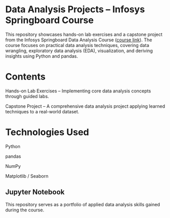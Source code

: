 # Data Analysis Projects – Infosys Springboard Course
This repository showcases hands-on lab exercises and a capstone project from the Infosys Springboard Data Analysis Course ([course link](https://infyspringboard.onwingspan.com/web/en/app/toc/lex_auth_01424935121484185673/overview)). The course focuses on practical data analysis techniques, covering data wrangling, exploratory data analysis (EDA), visualization, and deriving insights using Python and pandas.

# Contents
Hands-on Lab Exercises – Implementing core data analysis concepts through guided labs.

Capstone Project – A comprehensive data analysis project applying learned techniques to a real-world dataset.

# Technologies Used
Python

pandas

NumPy

Matplotlib / Seaborn

Jupyter Notebook
---
This repository serves as a portfolio of applied data analysis skills gained during the course.
